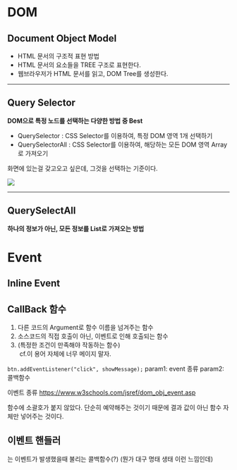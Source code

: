 # DOM

## Document Object Model
- HTML 문서의 구조적 표현 방법
- HTML 문서의 요소들을 TREE 구조로 표현한다.
- 웹브라우저가 HTML 문서를 읽고, DOM Tree를 생성한다.
---
## Query Selector
**DOM으로 특정 노드를 선택하는 다양한 방법 중 Best**
- QuerySelector : CSS Selector를 이용하여, 특정 DOM 영역 1개 선택하기
- QuerySelectorAll : CSS Selector를 이용하여, 해당하는 모든 DOM 영역 Array로 가져오기

화면에 있는걸 갖고오고 싶은데, 그것을 선택하는 기준이다.

<img src = "./imgs/avatarQuerySelector.png">

---
## QuerySelectAll
**하나의 정보가 아닌, 모든 정보를 List로 가져오는 방법**

# Event

## Inline Event

## CallBack 함수
1. 다른 코드의 Argument로 함수 이름을 넘겨주는 함수
2. 소스코드의 직접 호출이 아닌, 이벤트로 인해 호출되는 함수
3. (특정한 조건이 만족해야 작동하는 함수)<br>
&nbsp;cf.이 용어 자체에 너무 메이지 말자.

`btn.addEventListener("click", showMessage);`
param1: event 종류
param2: 콜백함수

이벤트 종류
https://www.w3schools.com/jsref/dom_obj_event.asp

함수에 소괄호가 붙지 않았다.
단순히 예약해주는 것이기 때문에 결과 값이 아닌 함수 자체만 넣어주는 것이다.

## 이벤트 핸들러
는 이벤트가 발생했을때 불리는 콜백함수(?) (뭔가 대구 명태 생태 이런 느낌인데)